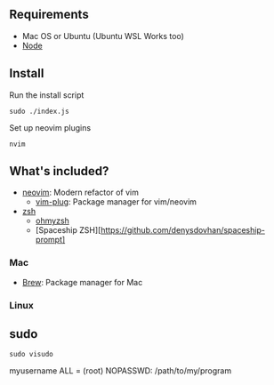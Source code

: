
## Requirements

- Mac OS or Ubuntu (Ubuntu WSL Works too)
- [Node](https://nodejs.org/en/)

## Install

Run the install script

```
sudo ./index.js
```

Set up neovim plugins

```
nvim
```


## What's included?
- [neovim](https://github.com/neovim/neovim): Modern refactor of vim
  - [vim-plug](https://github.com/junegunn/vim-plug): Package manager for vim/neovim
- [zsh](https://www.zsh.org/)
  - [ohmyzsh](https://ohmyz.sh/)
  - [Spaceship ZSH][https://github.com/denysdovhan/spaceship-prompt]

### Mac
- [Brew](https://brew.sh/): Package manager for Mac

### Linux


## sudo

```
sudo visudo
```
myusername ALL = (root) NOPASSWD: /path/to/my/program
